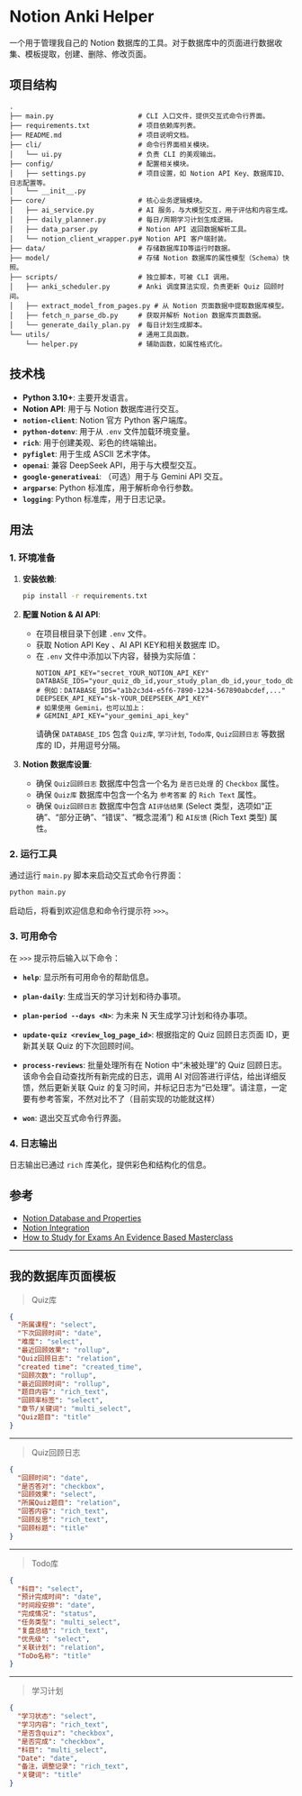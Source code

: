 # Notion Anki Helper

一个用于管理我自己的 Notion 数据库的工具。对于数据库中的页面进行数据收集、模板提取，创建、删除、修改页面。

## 项目结构

```
.
├── main.py                     # CLI 入口文件，提供交互式命令行界面。
├── requirements.txt            # 项目依赖库列表。
├── README.md                   # 项目说明文档。
├── cli/                        # 命令行界面相关模块。
│   └── ui.py                   # 负责 CLI 的美观输出。
├── config/                     # 配置相关模块。
│   ├── settings.py             # 项目设置，如 Notion API Key、数据库ID、日志配置等。
│   └── __init__.py
├── core/                       # 核心业务逻辑模块。
│   ├── ai_service.py           # AI 服务，与大模型交互，用于评估和内容生成。
│   ├── daily_planner.py        # 每日/周期学习计划生成逻辑。
│   ├── data_parser.py          # Notion API 返回数据解析工具。
│   └── notion_client_wrapper.py# Notion API 客户端封装。
├── data/                       # 存储数据库ID等运行时数据。
├── model/                      # 存储 Notion 数据库的属性模型（Schema）快照。
├── scripts/                    # 独立脚本，可被 CLI 调用。
│   ├── anki_scheduler.py       # Anki 调度算法实现，负责更新 Quiz 回顾时间。
│   ├── extract_model_from_pages.py # 从 Notion 页面数据中提取数据库模型。
│   ├── fetch_n_parse_db.py     # 获取并解析 Notion 数据库页面数据。
│   └── generate_daily_plan.py  # 每日计划生成脚本。
└── utils/                      # 通用工具函数。
    └── helper.py               # 辅助函数，如属性格式化。
```

## 技术栈

*   **Python 3.10+**: 主要开发语言。
*   **Notion API**: 用于与 Notion 数据库进行交互。
*   **`notion-client`**: Notion 官方 Python 客户端库。
*   **`python-dotenv`**: 用于从 `.env` 文件加载环境变量。
*   **`rich`**: 用于创建美观、彩色的终端输出。
*   **`pyfiglet`**: 用于生成 ASCII 艺术字体。
*   **`openai`**: 兼容 DeepSeek API，用于与大模型交互。
*   **`google-generativeai`**: （可选）用于与 Gemini API 交互。
*   **`argparse`**: Python 标准库，用于解析命令行参数。
*   **`logging`**: Python 标准库，用于日志记录。

## 用法

### 1. 环境准备


1.  **安装依赖**:
    ```bash
    pip install -r requirements.txt
    ```

2.  **配置 Notion & AI API**:
    *   在项目根目录下创建 `.env` 文件。
    *   获取 Notion API Key 、AI API KEY和相关数据库 ID。
    *   在 `.env` 文件中添加以下内容，替换为实际值：
        ```
        NOTION_API_KEY="secret_YOUR_NOTION_API_KEY"
        DATABASE_IDS="your_quiz_db_id,your_study_plan_db_id,your_todo_db_id,your_review_log_db_id"
        # 例如：DATABASE_IDS="a1b2c3d4-e5f6-7890-1234-567890abcdef,..."
        DEEPSEEK_API_KEY="sk-YOUR_DEEPSEEK_API_KEY"
        # 如果使用 Gemini，也可以加上：
        # GEMINI_API_KEY="your_gemini_api_key"
        ```
        请确保 `DATABASE_IDS` 包含 `Quiz库`, `学习计划`, `Todo库`, `Quiz回顾日志` 等数据库的 ID，并用逗号分隔。

3.  **Notion 数据库设置**:
    *   确保 `Quiz回顾日志` 数据库中包含一个名为 `是否已处理` 的 `Checkbox` 属性。
    *   确保 `Quiz库` 数据库中包含一个名为 `参考答案` 的 `Rich Text` 属性。
    *   确保 `Quiz回顾日志` 数据库中包含 `AI评估结果` (Select 类型，选项如“正确”、“部分正确”、“错误”、“概念混淆”) 和 `AI反馈` (Rich Text 类型) 属性。

### 2. 运行工具

通过运行 `main.py` 脚本来启动交互式命令行界面：

```bash
python main.py
```

启动后，将看到欢迎信息和命令行提示符 `>>>`。

### 3. 可用命令

在 `>>>` 提示符后输入以下命令：

*   **`help`**:
    显示所有可用命令的帮助信息。

*   **`plan-daily`**:
    生成当天的学习计划和待办事项。

*   **`plan-period --days <N>`**:
    为未来 N 天生成学习计划和待办事项。

*   **`update-quiz <review_log_page_id>`**:
    根据指定的 Quiz 回顾日志页面 ID，更新其关联 Quiz 的下次回顾时间。

*   **`process-reviews`**:
    批量处理所有在 Notion 中“未被处理”的 Quiz 回顾日志。该命令会自动查找所有新完成的日志，调用 AI 对回答进行评估，给出详细反馈，然后更新关联 Quiz 的复习时间，并标记日志为“已处理”。请注意，一定要有参考答案，不然对比不了（目前实现的功能就这样）

*   **`won`**:
    退出交互式命令行界面。

### 4. 日志输出

日志输出已通过 `rich` 库美化，提供彩色和结构化的信息。

## 参考

-   [Notion Database and Properties](https://developers.notion.com/reference/property-object)
-   [Notion Integration](https://developers.notion.com/reference/capabilities)
-   [How to Study for Exams An Evidence Based Masterclass](https://youtu.be/Lt54CX9DmS4?feature=shared)

---

## 我的数据库页面模板

>Quiz库

```json
{
  "所属课程": "select",
  "下次回顾时间": "date",
  "难度": "select",
  "最近回顾效果": "rollup",
  "Quiz回顾日志": "relation",
  "created time": "created_time",
  "回顾次数": "rollup",
  "最近回顾时间": "rollup",
  "题目内容": "rich_text",
  "回顾率标签": "select",
  "章节/关键词": "multi_select",
  "Quiz题目": "title"
}
```

---

>Quiz回顾日志

```json
{
  "回顾时间": "date",
  "是否答对": "checkbox",
  "回顾效果": "select",
  "所属Quiz题目": "relation",
  "回答内容": "rich_text",
  "回顾反思": "rich_text",
  "回顾标题": "title"
}
```

---

>Todo库

```json
{
  "科目": "select",
  "预计完成时间": "date",
  "时间段安排": "date",
  "完成情况": "status",
  "任务类型": "multi_select",
  "复盘总结": "rich_text",
  "优先级": "select",
  "关联计划": "relation",
  "ToDo名称": "title"
}
```

---

>学习计划

```json
{
  "学习状态": "select",
  "学习内容": "rich_text",
  "是否含quiz": "checkbox",
  "是否完成": "checkbox",
  "科目": "multi_select",
  "Date": "date",
  "备注，调整记录": "rich_text",
  "关键词": "title"
}
```